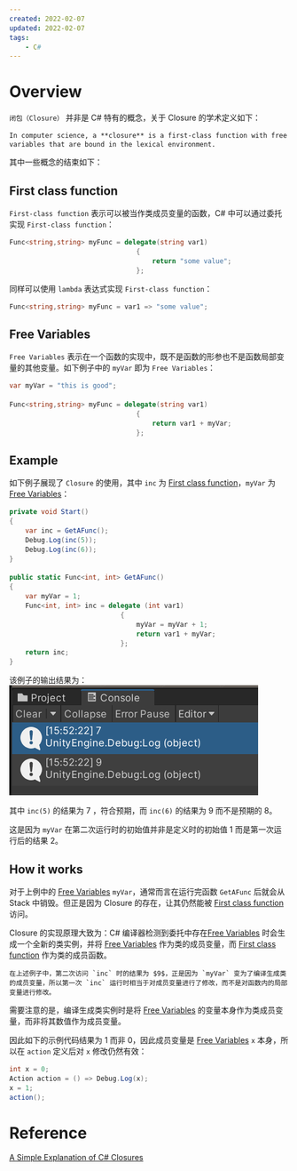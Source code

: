 ```yaml
---
created: 2022-02-07
updated: 2022-02-07
tags:
    - C#
---
```


# Overview

`闭包（Closure）` 并非是 C# 特有的概念，关于 Closure 的学术定义如下：
```ad-cite
In computer science, a **closure** is a first-class function with free variables that are bound in the lexical environment.
```

其中一些概念的结束如下：

## First class function 
`First-class function` 表示可以被当作类成员变量的函数，C# 中可以通过委托实现 `First-class function`：
```csharp
Func<string,string> myFunc = delegate(string var1)
                                {
                                    return "some value";
                                };

```

同样可以使用 `lambda` 表达式实现 `First-class function`：
```csharp
Func<string,string> myFunc = var1 => "some value";
```

## Free Variables

`Free Variables` 表示在一个函数的实现中，既不是函数的形参也不是函数局部变量的其他变量。如下例子中的 `myVar` 即为 `Free Variables`：
```csharp
var myVar = "this is good";

Func<string,string> myFunc = delegate(string var1)
                                {
                                    return var1 + myVar;
                                };
```

## Example

如下例子展现了 `Closure` 的使用，其中 `inc` 为 [First class function](#First%20class%20function)，`myVar` 为 [Free Variables](#Free%20Variables)：
```csharp
private void Start()
{
    var inc = GetAFunc();
    Debug.Log(inc(5));
    Debug.Log(inc(6));
}

public static Func<int, int> GetAFunc()
{
    var myVar = 1;
    Func<int, int> inc = delegate (int var1)
                            {
                                myVar = myVar + 1;
                                return var1 + myVar;
                            };
    return inc;
}
```

该例子的输出结果为：
![|300](assets/Closure/image-20220207155349359.png)

其中 `inc(5)` 的结果为 $7$ ，符合预期，而 `inc(6)` 的结果为 $9$ 而不是预期的 $8$。

这是因为 `myVar` 在第二次运行时的初始值并非是定义时的初始值 $1$ 而是第一次运行后的结果 $2$。

## How it works

对于上例中的 [Free Variables](#Free%20Variables) `myVar`，通常而言在运行完函数 `GetAFunc` 后就会从 Stack 中销毁。但正是因为 Closure 的存在，让其仍然能被 [First class function](#First%20class%20function) 访问。

Closure 的实现原理大致为：C# 编译器检测到委托中存在[Free Variables](#Free%20Variables) 时会生成一个全新的类实例，并将 [Free Variables](#Free%20Variables) 作为类的成员变量，而 [First class function](#First%20class%20function) 作为类的成员函数。

```ad-note
在上述例子中，第二次访问 `inc` 时的结果为 $9$，正是因为 `myVar` 变为了编译生成类的成员变量，所以第一次 `inc` 运行时相当于对成员变量进行了修改，而不是对函数内的局部变量进行修改。
```

需要注意的是，编译生成类实例时是将 [Free Variables](#Free%20Variables) 的变量本身作为类成员变量，而非将其数值作为成员变量。

因此如下的示例代码结果为 $1$ 而非 $0$，因此成员变量是 [Free Variables](#Free%20Variables) `x` 本身，所以在 `action` 定义后对 `x` 修改仍然有效：
```csharp
int x = 0;
Action action = () => Debug.Log(x);
x = 1;
action();
```

# Reference
[A Simple Explanation of C# Closures](https://www.simplethread.com/c-closures-explained/)